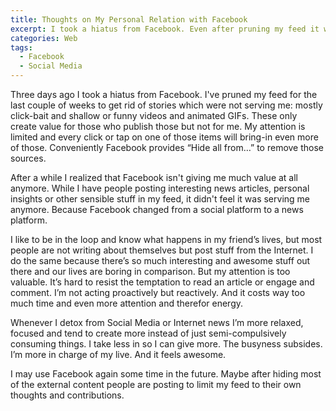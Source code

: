 ```yaml
---
title: Thoughts on My Personal Relation with Facebook
excerpt: I took a hiatus from Facebook. Even after pruning my feed it wasn't serving me anymore. Then I realized why Facebook is detrimental to my sanity.
categories: Web
tags:
  - Facebook
  - Social Media
---
```

Three days ago I took a hiatus from Facebook. I've pruned my feed for the last couple of weeks to get rid of stories which were not serving me: mostly click-bait and shallow or funny videos and animated GIFs. These only create value for those who publish those but not for me. My attention is limited and every click or tap on one of those items will bring-in even more of those. Conveniently Facebook provides “Hide all from…” to remove those sources.

After a while I realized that Facebook isn't giving me much value at all anymore. While I have people posting interesting news articles, personal insights or other sensible stuff in my feed, it didn't feel it was serving me anymore. Because Facebook changed from a social platform to a news platform.

I like to be in the loop and know what happens in my friend’s lives, but most people are not writing about themselves but post stuff from the Internet. I do the same because there’s so much interesting and awesome stuff out there and our lives are boring in comparison. But my attention is too valuable. It’s hard to resist the temptation to read an article or engage and comment. I’m not acting proactively but reactively. And it costs way too much time and even more attention and therefor energy.

Whenever I detox from Social Media or Internet news I’m more relaxed, focused and tend to create more instead of just semi-compulsively consuming things. I take less in so I can give more. The busyness subsides. I’m more in charge of my live. And it feels awesome.

I may use Facebook again some time in the future. Maybe after hiding most of the external content people are posting to limit my feed to their own thoughts and contributions.
